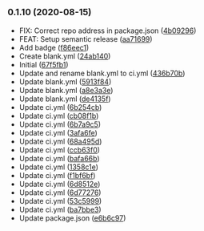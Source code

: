 ## <small>0.1.10 (2020-08-15)</small>

* FIX: Correct repo address in package.json ([4b09296](https://github.com/dropecho/github_actions_test/commit/4b09296))
* FEAT: Setup semantic release ([aa71699](https://github.com/dropecho/github_actions_test/commit/aa71699))
* Add badge ([f86eec1](https://github.com/dropecho/github_actions_test/commit/f86eec1))
* Create blank.yml ([24ab140](https://github.com/dropecho/github_actions_test/commit/24ab140))
* Initial ([67f5fb1](https://github.com/dropecho/github_actions_test/commit/67f5fb1))
* Update and rename blank.yml to ci.yml ([436b70b](https://github.com/dropecho/github_actions_test/commit/436b70b))
* Update blank.yml ([5913f84](https://github.com/dropecho/github_actions_test/commit/5913f84))
* Update blank.yml ([a8e3a3e](https://github.com/dropecho/github_actions_test/commit/a8e3a3e))
* Update blank.yml ([de4135f](https://github.com/dropecho/github_actions_test/commit/de4135f))
* Update ci.yml ([6b254cb](https://github.com/dropecho/github_actions_test/commit/6b254cb))
* Update ci.yml ([cb08f1b](https://github.com/dropecho/github_actions_test/commit/cb08f1b))
* Update ci.yml ([6b7a9c5](https://github.com/dropecho/github_actions_test/commit/6b7a9c5))
* Update ci.yml ([3afa6fe](https://github.com/dropecho/github_actions_test/commit/3afa6fe))
* Update ci.yml ([68a495d](https://github.com/dropecho/github_actions_test/commit/68a495d))
* Update ci.yml ([ccb63f0](https://github.com/dropecho/github_actions_test/commit/ccb63f0))
* Update ci.yml ([bafa66b](https://github.com/dropecho/github_actions_test/commit/bafa66b))
* Update ci.yml ([1358c1e](https://github.com/dropecho/github_actions_test/commit/1358c1e))
* Update ci.yml ([f1bf6bf](https://github.com/dropecho/github_actions_test/commit/f1bf6bf))
* Update ci.yml ([6d8512e](https://github.com/dropecho/github_actions_test/commit/6d8512e))
* Update ci.yml ([6d77276](https://github.com/dropecho/github_actions_test/commit/6d77276))
* Update ci.yml ([53c5999](https://github.com/dropecho/github_actions_test/commit/53c5999))
* Update ci.yml ([ba7bbe3](https://github.com/dropecho/github_actions_test/commit/ba7bbe3))
* Update package.json ([e6b6c97](https://github.com/dropecho/github_actions_test/commit/e6b6c97))




